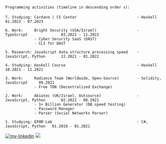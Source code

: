 ```
Programming activities (timeline in descending order 🠗):

7. Studying: Cardano | CS Center                           - Haskell                  01.2023 - 07.2023

6. Work:     Bright Security (USA/Israel)                  - TypeScript               03.2022 - 11.2022
             - Cyber Security SaaS (DAST)
             - CLI for DAST

5. Research: JavaScript data structure processing speed    - JavaScript, Python       12.2021 - 01.2022

4. Studying: Haskell Course                                - Haskell                  10.2021 - 11.2021

3. Work:     Radiance Team (Worldwide, Open-Source)        - Solidity, JavaScript     09.2021
             - Free TON (Decentralized Exchange)

2. Work:     Abiatec (UK/Israel, Outsource)                - JavaScript, Python       02.2021 - 08.2021
             - 1+ Billion Generator (DB speed testing)
             - Password Manager
             - Parser (Social Networks Parser)

1. Studying: EPAM Lab                                      - C#, JavaScript, Python   01.2019 - 01.2021
```
<a href="https://www.linkedin.com/in/lambda-l"><img src="https://img.shields.io/static/v1?label=&labelColor=505050&message=LinkedIn&style=flat&color=0077B5&logo=linkedin" alt="my-linkedin"/></a>
<a href="https://instagram.com/sobakavosne"><img src="https://img.shields.io/static/v1?label=&labelColor=505050&message=Instagram&style=flat&color=white&logo=instagram"></a>

<!--
**lenchevskii/lenchevskii** is a ✨ _special_ ✨ repository because its `README.md` (this file) appears on your GitHub profile.

Here are some ideas to get you started:

- 🔭 I’m currently working on ...
- 🌱 I’m currently learning ...
- 👯 I’m looking to collaborate on ...
- 🤔 I’m looking for help with ...
- 💬 Ask me about ...
- 📫 How to reach me: ...
- 😄 Pronouns: ...
- ⚡ Fun fact: ...
-->
